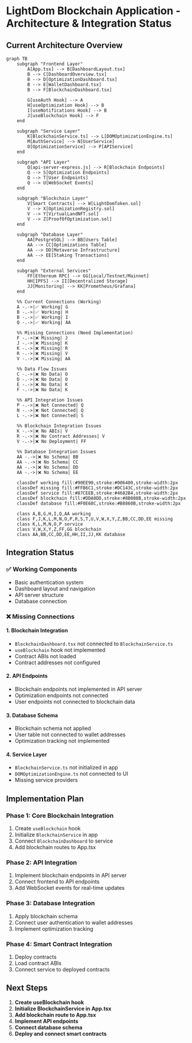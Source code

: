 # LightDom Blockchain Application - Architecture & Integration Status

## Current Architecture Overview

```mermaid
graph TB
    subgraph "Frontend Layer"
        A[App.tsx] --> B[DashboardLayout.tsx]
        B --> C[DashboardOverview.tsx]
        B --> D[OptimizationDashboard.tsx]
        B --> E[WalletDashboard.tsx]
        B --> F[BlockchainDashboard.tsx]
        
        G[useAuth Hook] --> A
        H[useOptimization Hook] --> B
        I[useNotifications Hook] --> B
        J[useBlockchain Hook] --> F
    end
    
    subgraph "Service Layer"
        K[BlockchainService.ts] --> L[DOMOptimizationEngine.ts]
        M[AuthService] --> N[UserService]
        O[OptimizationService] --> P[APIService]
    end
    
    subgraph "API Layer"
        Q[api-server-express.js] --> R[Blockchain Endpoints]
        Q --> S[Optimization Endpoints]
        Q --> T[User Endpoints]
        Q --> U[WebSocket Events]
    end
    
    subgraph "Blockchain Layer"
        V[Smart Contracts] --> W[LightDomToken.sol]
        V --> X[OptimizationRegistry.sol]
        V --> Y[VirtualLandNFT.sol]
        V --> Z[ProofOfOptimization.sol]
    end
    
    subgraph "Database Layer"
        AA[PostgreSQL] --> BB[Users Table]
        AA --> CC[Optimizations Table]
        AA --> DD[Metaverse Infrastructure]
        AA --> EE[Staking Transactions]
    end
    
    subgraph "External Services"
        FF[Ethereum RPC] --> GG[Local/Testnet/Mainnet]
        HH[IPFS] --> II[Decentralized Storage]
        JJ[Monitoring] --> KK[Prometheus/Grafana]
    end
    
    %% Current Connections (Working)
    A -.->|✅ Working| G
    B -.->|✅ Working| H
    B -.->|✅ Working| I
    Q -.->|✅ Working| AA
    
    %% Missing Connections (Need Implementation)
    F -.->|❌ Missing| J
    J -.->|❌ Missing| K
    K -.->|❌ Missing| R
    R -.->|❌ Missing| V
    V -.->|❌ Missing| AA
    
    %% Data Flow Issues
    C -.->|❌ No Data| O
    D -.->|❌ No Data| O
    E -.->|❌ No Data| K
    F -.->|❌ No Data| K
    
    %% API Integration Issues
    P -.->|❌ Not Connected| Q
    N -.->|❌ Not Connected| Q
    L -.->|❌ Not Connected| S
    
    %% Blockchain Integration Issues
    K -.->|❌ No ABIs| V
    R -.->|❌ No Contract Addresses| V
    V -.->|❌ No Deployment| FF
    
    %% Database Integration Issues
    AA -.->|❌ No Schema| BB
    AA -.->|❌ No Schema| CC
    AA -.->|❌ No Schema| DD
    AA -.->|❌ No Schema| EE
    
    classDef working fill:#90EE90,stroke:#006400,stroke-width:2px
    classDef missing fill:#FFB6C1,stroke:#DC143C,stroke-width:2px
    classDef service fill:#87CEEB,stroke:#4682B4,stroke-width:2px
    classDef blockchain fill:#DDA0DD,stroke:#8B008B,stroke-width:2px
    classDef database fill:#F0E68C,stroke:#B8860B,stroke-width:2px
    
    class A,B,G,H,I,Q,AA working
    class F,J,K,L,M,N,O,P,R,S,T,U,V,W,X,Y,Z,BB,CC,DD,EE missing
    class K,L,M,N,O,P service
    class V,W,X,Y,Z,FF,GG blockchain
    class AA,BB,CC,DD,EE,HH,II,JJ,KK database
```

## Integration Status

### ✅ **Working Components**
- Basic authentication system
- Dashboard layout and navigation
- API server structure
- Database connection

### ❌ **Missing Connections**

#### 1. **Blockchain Integration**
- `BlockchainDashboard.tsx` not connected to `BlockchainService.ts`
- `useBlockchain` hook not implemented
- Contract ABIs not loaded
- Contract addresses not configured

#### 2. **API Endpoints**
- Blockchain endpoints not implemented in API server
- Optimization endpoints not connected
- User endpoints not connected to blockchain data

#### 3. **Database Schema**
- Blockchain schema not applied
- User table not connected to wallet addresses
- Optimization tracking not implemented

#### 4. **Service Layer**
- `BlockchainService.ts` not initialized in app
- `DOMOptimizationEngine.ts` not connected to UI
- Missing service providers

## Implementation Plan

### Phase 1: Core Blockchain Integration
1. Create `useBlockchain` hook
2. Initialize `BlockchainService` in app
3. Connect `BlockchainDashboard` to service
4. Add blockchain routes to App.tsx

### Phase 2: API Integration
1. Implement blockchain endpoints in API server
2. Connect frontend to API endpoints
3. Add WebSocket events for real-time updates

### Phase 3: Database Integration
1. Apply blockchain schema
2. Connect user authentication to wallet addresses
3. Implement optimization tracking

### Phase 4: Smart Contract Integration
1. Deploy contracts
2. Load contract ABIs
3. Connect service to deployed contracts

## Next Steps

1. **Create useBlockchain hook**
2. **Initialize BlockchainService in App.tsx**
3. **Add blockchain route to App.tsx**
4. **Implement API endpoints**
5. **Connect database schema**
6. **Deploy and connect smart contracts**